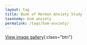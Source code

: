 ```yaml
---
layout: tag
title: Book of Mormon Anxiety Study
taxonomy: bom anxiety
permalink: /tags/bom-anxiety/
---
```


[View image gallery](gallery){:class="btn"}
